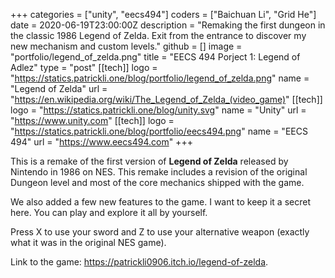 +++
categories = ["unity", "eecs494"]
coders = ["Baichuan Li", "Grid He"]
date = 2020-06-19T23:00:00Z
description = "Remaking the first dungeon in the classic 1986 Legend of Zelda. Exit from the entrance to discover my new mechanism and custom levels."
github = []
image = "portfolio/legend_of_zelda.png"
title = "EECS 494 Porject 1: Legend of Adlez"
type = "post"
[[tech]]
logo = "https://statics.patrickli.one/blog/portfolio/legend_of_zelda.png"
name = "Legend of Zelda"
url = "https://en.wikipedia.org/wiki/The_Legend_of_Zelda_(video_game)"
[[tech]]
logo = "https://statics.patrickli.one/blog/unity.svg"
name = "Unity"
url = "https://www.unity.com"
[[tech]]
logo = "https://statics.patrickli.one/blog/portfolio/eecs494.png"
name = "EECS 494"
url = "https://www.eecs494.com"
+++

This is a remake of the first version of **Legend of Zelda** released by Nintendo in 1986 on NES. This remake includes a revision of the original Dungeon level and most of the core mechanics shipped with the game. 

We also added a few new features to the game. I want to keep it a secret here. You can play and explore it all by yourself. 

Press X to use your sword and Z to use your alternative weapon (exactly what it was in the original NES game).

Link to the game:
https://patrickli0906.itch.io/legend-of-zelda.
